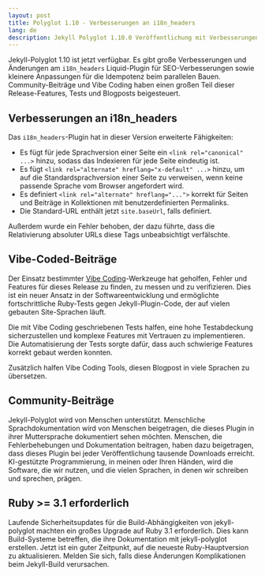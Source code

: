 ```yaml
---
layout: post
title: Polyglot 1.10 - Verbesserungen an i18n_headers
lang: de
description: Jekyll Polyglot 1.10.0 Veröffentlichung mit Verbesserungen an der SEO-Generierung beim Einsatz des i18n_headers-Plugins
---
```


Jekyll-Polyglot 1.10 ist jetzt verfügbar. Es gibt große Verbesserungen und Änderungen am `i18n_headers` Liquid-Plugin für SEO-Verbesserungen sowie kleinere Anpassungen für die Idempotenz beim parallelen Bauen. Community-Beiträge und Vibe Coding haben einen großen Teil dieser Release-Features, Tests und Blogposts beigesteuert.

## Verbesserungen an i18n_headers

Das `i18n_headers`-Plugin hat in dieser Version erweiterte Fähigkeiten:

* Es fügt für jede Sprachversion einer Seite ein `<link rel="canonical" ...>` hinzu, sodass das Indexieren für jede Seite eindeutig ist.
* Es fügt `<link rel="alternate" hreflang="x-default" ...>` hinzu, um auf die Standardsprachversion einer Seite zu verweisen, wenn keine passende Sprache vom Browser angefordert wird.
* Es definiert `<link rel="alternate" hreflang="...">` korrekt für Seiten und Beiträge in Kollektionen mit benutzerdefinierten Permalinks.
* Die Standard-URL enthält jetzt `site.baseUrl`, falls definiert.

Außerdem wurde ein Fehler behoben, der dazu führte, dass die Relativierung absoluter URLs diese Tags unbeabsichtigt verfälschte.

## Vibe-Coded-Beiträge

Der Einsatz bestimmter [Vibe Coding](https://en.wikipedia.org/wiki/Vibe_coding)-Werkzeuge hat geholfen, Fehler und Features für dieses Release zu finden, zu messen und zu verifizieren. Dies ist ein neuer Ansatz in der Softwareentwicklung und ermöglichte fortschrittliche Ruby-Tests gegen Jekyll-Plugin-Code, der auf vielen gebauten Site-Sprachen läuft.

Die mit Vibe Coding geschriebenen Tests halfen, eine hohe Testabdeckung sicherzustellen und komplexe Features mit Vertrauen zu implementieren. Die Automatisierung der Tests sorgte dafür, dass auch schwierige Features korrekt gebaut werden konnten.

Zusätzlich halfen Vibe Coding Tools, diesen Blogpost in viele Sprachen zu übersetzen.

## Community-Beiträge

Jekyll-Polyglot wird von Menschen unterstützt. Menschliche Sprachdokumentation wird von Menschen beigetragen, die dieses Plugin in ihrer Muttersprache dokumentiert sehen möchten. Menschen, die Fehlerbehebungen und Dokumentation beitragen, haben dazu beigetragen, dass dieses Plugin bei jeder Veröffentlichung tausende Downloads erreicht. KI-gestützte Programmierung, in meinen oder Ihren Händen, wird die Software, die wir nutzen, und die vielen Sprachen, in denen wir schreiben und sprechen, prägen. 

## Ruby >= 3.1 erforderlich

Laufende Sicherheitsupdates für die Build-Abhängigkeiten von jekyll-polyglot machten ein großes Upgrade auf Ruby 3.1 erforderlich. Dies kann Build-Systeme betreffen, die ihre Dokumentation mit jekyll-polyglot erstellen. Jetzt ist ein guter Zeitpunkt, auf die neueste Ruby-Hauptversion zu aktualisieren. Melden Sie sich, falls diese Änderungen Komplikationen beim Jekyll-Build verursachen. 